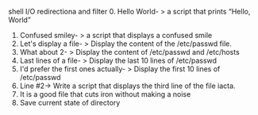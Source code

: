 shell I/O redirectiona and filter
0. Hello World- > a script that prints “Hello, World”
1. Confused smiley- >  a script that displays a confused smile
2. Let's display a file- > Display the content of the /etc/passwd file.
3. What about 2- > Display the content of /etc/passwd and /etc/hosts 
4. Last lines of a file- > Display the last 10 lines of /etc/passwd
5.  I'd prefer the first ones actually- > Display the first 10 lines of /etc/passwd
6. Line #2-> Write a script that displays the third line of the file iacta.
7. It is a good file that cuts iron without making a noise
8.  Save current state of directory
